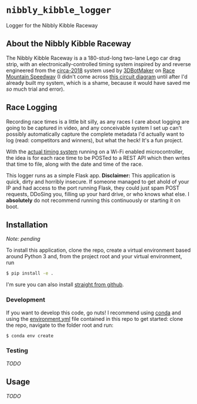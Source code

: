 # `nibbly_kibble_logger`

Logger for the Nibbly Kibble Raceway

## About the Nibbly Kibble Raceway
The Nibbly Kibble Raceway is a a 180-stud-long two-lane Lego car drag strip, with an
electronically-controlled timing system inspired by and reverse engineered from the
[circa-2018](https://www.youtube.com/watch?v=ZsoP0Kqq-NI)
system used by [3DBotMaker](https://www.3dbotmaker.com/)
on [Race Mountain Speedway](https://www.youtube.com/channel/UCjN5K3IYZgz-vCWhI_DD01A)
(I didn't come across
[this circuit diagram](https://www.3dbotmaker.com/forum/main/comment/5e0680731671060017170f59)
until after I'd already built my system, which is a shame, because it would have saved me
_so_ much trial and error).

## Race Logging
Recording race times is a little bit silly, as any races I care about logging
are going to be captured in video, and any conceivable system I set up can't
possibly automatically capture the complete metadata I'd actually want to log
(read: competitors and winners), but what the heck! It's a fun project.

With the
[actual timing system](https://github.com/OpenBagTwo/NibblyKibbleTimingSystem)
running on a Wi-Fi enabled microcontroller, the idea is for each race time to be
POSTed to a REST API which then writes that time to file, along with the date
and time of the race.

This logger runs as a simple Flask app. **Disclaimer:** This application is
quick, dirty and horribly insecure. If someone managed to get ahold of your
IP and had access to the port running Flask, they could just spam POST requests,
DDoSing you, filling up your hard drive, or who knows what else. I
**absolutely** do not recommend running this continuously or starting it on
boot.

## Installation

_Note: pending_

To install this application, clone the repo, create a virtual environment
based around Python 3 and, from the project root and your virtual environment,
run
```bash
$ pip install -e .
```

I'm sure you can also install
[straight from github](https://adamj.eu/tech/2019/03/11/pip-install-from-a-git-repository/).

### Development
If you want to develop this code, go nuts! I recommend using
[conda](https://docs.conda.io/en/latest/index.html) and using the
[environment.yml](environment.yml) file contained in this repo
to get started: clone the repo, navigate to the folder root and run:
```bash
$ conda env create
```

### Testing
_TODO_

## Usage

_TODO_

